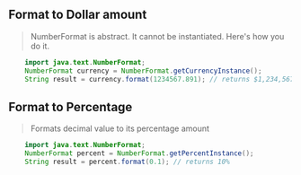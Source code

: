 ## Format to Dollar amount
> NumberFormat is abstract. It cannot be instantiated. Here's how you do it.
```java
    import java.text.NumberFormat;
    NumberFormat currency = NumberFormat.getCurrencyInstance();
    String result = currency.format(1234567.891); // returns $1,234,567,89    
```

## Format to Percentage
> Formats decimal value to its percentage amount
```java
    import java.text.NumberFormat;
    NumberFormat percent = NumberFormat.getPercentInstance();
    String result = percent.format(0.1); // returns 10%
```
